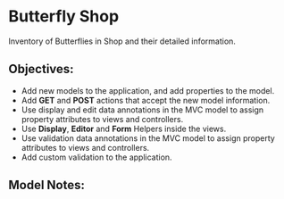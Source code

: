 # Butterfly Shop
Inventory of Butterflies in Shop and their detailed information.
## Objectives:
- Add new models to the application, and add properties to the model.
- Add **GET** and **POST** actions that accept the new model information.
- Use display and edit data annotations in the MVC model to assign property attributes to views and controllers.
- Use **Display**, **Editor** and **Form** Helpers inside the views.
- Use validation data annotations in the MVC model to assign property attributes to views and controllers.
- Add custom validation to the application.
## Model Notes:
